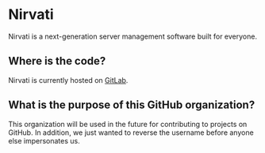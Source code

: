 # Nirvati

Nirvati is a next-generation server management software built for everyone.

## Where is the code?

Nirvati is currently hosted on [GitLab](https://gitlab.com/nirvati).

## What is the purpose of this GitHub organization?

This organization will be used in the future for contributing to projects on GitHub.
In addition, we just wanted to reverse the username before anyone else impersonates us.

